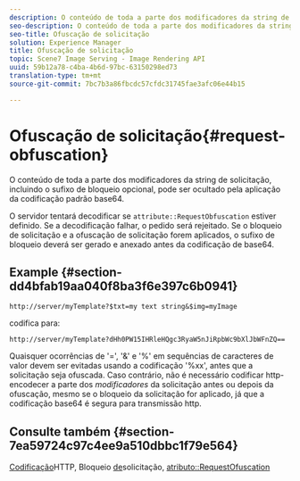 ```yaml
---
description: O conteúdo de toda a parte dos modificadores da string de solicitação, incluindo o sufixo de bloqueio opcional, pode ser ocultado pela aplicação da codificação padrão base64.
seo-description: O conteúdo de toda a parte dos modificadores da string de solicitação, incluindo o sufixo de bloqueio opcional, pode ser ocultado pela aplicação da codificação padrão base64.
seo-title: Ofuscação de solicitação
solution: Experience Manager
title: Ofuscação de solicitação
topic: Scene7 Image Serving - Image Rendering API
uuid: 59b12a78-c4ba-4b6d-97bc-63150298ed73
translation-type: tm+mt
source-git-commit: 7bc7b3a86fbcdc57cfdc31745fae3afc06e44b15

---
```



# Ofuscação de solicitação{#request-obfuscation}

O conteúdo de toda a parte dos modificadores da string de solicitação, incluindo o sufixo de bloqueio opcional, pode ser ocultado pela aplicação da codificação padrão base64.

O servidor tentará decodificar se `attribute::RequestObfuscation` estiver definido. Se a decodificação falhar, o pedido será rejeitado. Se o bloqueio de solicitação e a ofuscação de solicitação forem aplicados, o sufixo de bloqueio deverá ser gerado e anexado antes da codificação de base64.

## Example {#section-dd4bfab19aa040f8ba3f6e397c6b0941}

`http://server/myTemplate?$txt=my text string&$img=myImage`

codifica para:

`http://server/myTemplate?dHh0PW15IHRleHQgc3RyaW5nJiRpbWc9bXlJbWFnZQ==`

Quaisquer ocorrências de &#39;=&#39;, &#39;&amp;&#39; e &#39;%&#39; em sequências de caracteres de valor devem ser evitadas usando a codificação &#39;%xx&#39;, antes que a solicitação seja ofuscada. Caso contrário, não é necessário codificar http-encodecer a parte dos *modificadores* da solicitação antes ou depois da ofuscação, mesmo se o bloqueio da solicitação for aplicado, já que a codificação base64 é segura para transmissão http.

## Consulte também {#section-7ea59724c97c4ee9a510dbbc1f79e564}

[Codificação](../../../../../is-api/http-ref/image-serving-api-ref/c-http-protocol-reference/c-syntax-and-features/r-http-encoding.md#reference-bb34dd13f316462695448acfa8f92df7)HTTP, Bloqueio [de](../../../../../is-api/http-ref/image-serving-api-ref/c-http-protocol-reference/c-syntax-and-features/r-request-locking.md#reference-4177193d20774daab0dbf206a927844c)solicitação, [atributo::RequestOfuscation](../../../../../is-api/image-catalog/image-serving-api-ref/c-image-catalog-reference/c-attributes-reference/r-requestobfuscation.md#reference-730a3330253343f893419ebd52baf0bd)
